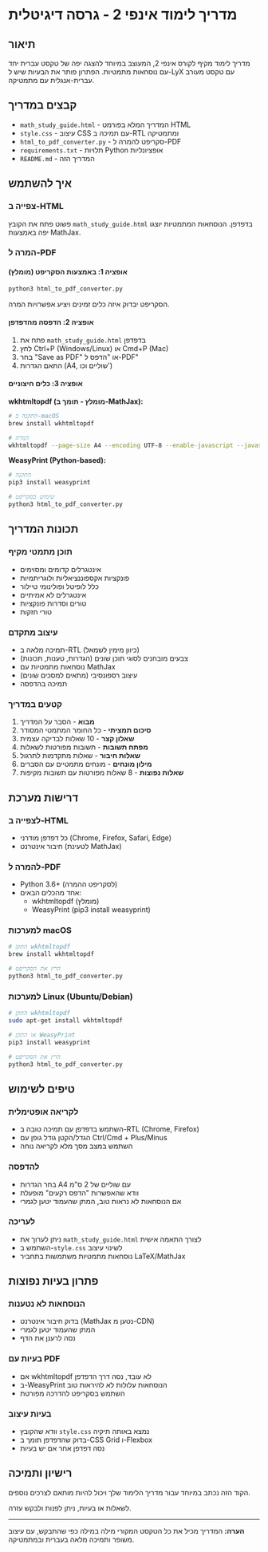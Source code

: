 # מדריך לימוד אינפי 2 - גרסה דיגיטלית

## תיאור

מדריך לימוד מקיף לקורס אינפי 2, המעוצב במיוחד להצגה יפה של טקסט עברית יחד עם נוסחאות מתמטיות. הפתרון פותר את הבעיות שיש ל-LyX עם טקסט מעורב עברית-אנגלית עם מתמטיקה.

## קבצים במדריך

- `math_study_guide.html` - המדריך המלא בפורמט HTML
- `style.css` - עיצוב CSS עם תמיכה ב-RTL ומתמטיקה
- `html_to_pdf_converter.py` - סקריפט להמרה ל-PDF
- `requirements.txt` - תלויות Python אופציונליות
- `README.md` - המדריך הזה

## איך להשתמש

### צפייה ב-HTML

פשוט פתח את הקובץ `math_study_guide.html` בדפדפן. הנוסחאות המתמטיות יוצגו יפה באמצעות MathJax.

### המרה ל-PDF

#### אופציה 1: באמצעות הסקריפט (מומלץ)

```bash
python3 html_to_pdf_converter.py
```

הסקריפט יבדוק איזה כלים זמינים ויציע אפשרויות המרה.

#### אופציה 2: הדפסה מהדפדפן

1. פתח את `math_study_guide.html` בדפדפן
2. לחץ Ctrl+P (Windows/Linux) או Cmd+P (Mac)
3. בחר "Save as PDF" או "הדפס ל-PDF"
4. התאם הגדרות (A4, שוליים וכו')

#### אופציה 3: כלים חיצוניים

**wkhtmltopdf (מומלץ - תומך ב-MathJax):**
```bash
# התקנה ב-macOS
brew install wkhtmltopdf

# המרה
wkhtmltopdf --page-size A4 --encoding UTF-8 --enable-javascript --javascript-delay 5000 math_study_guide.html output.pdf
```

**WeasyPrint (Python-based):**
```bash
# התקנה
pip3 install weasyprint

# שימוש בסקריפט
python3 html_to_pdf_converter.py
```

## תכונות המדריך

### תוכן מתמטי מקיף
- אינטגרלים קדומים ומסוימים
- פונקציות אקספוננציאליות ולוגריתמיות
- כלל לופיטל ופולינומי טיילור
- אינטגרלים לא אמיתיים
- טורים וסדרות פונקציות
- טורי חזקות

### עיצוב מתקדם
- תמיכה מלאה ב-RTL (כיוון מימין לשמאל)
- צבעים מובחנים לסוגי תוכן שונים (הגדרות, טענות, תכונות)
- נוסחאות מתמטיות עם MathJax
- עיצוב רספונסיבי (מתאים למסכים שונים)
- תמיכה בהדפסה

### קטעים במדריך
1. **מבוא** - הסבר על המדריך
2. **סיכום תמציתי** - כל החומר המתמטי המסודר
3. **שאלון קצר** - 10 שאלות לבדיקה עצמית
4. **מפתח תשובות** - תשובות מפורטות לשאלות
5. **שאלות חיבור** - שאלות מתקדמות לתרגול
6. **מילון מונחים** - מונחים מתמטיים עם הסברים
7. **שאלות נפוצות** - 8 שאלות מפורטות עם תשובות מקיפות

## דרישות מערכת

### לצפייה ב-HTML
- כל דפדפן מודרני (Chrome, Firefox, Safari, Edge)
- חיבור אינטרנט (לטעינת MathJax)

### להמרה ל-PDF
- Python 3.6+ (לסקריפט ההמרה)
- אחד מהכלים הבאים:
  - wkhtmltopdf (מומלץ)
  - WeasyPrint (pip3 install weasyprint)

### למערכות macOS
```bash
# התקן wkhtmltopdf
brew install wkhtmltopdf

# הרץ את הסקריפט
python3 html_to_pdf_converter.py
```

### למערכות Linux (Ubuntu/Debian)
```bash
# התקן wkhtmltopdf
sudo apt-get install wkhtmltopdf

# או התקן WeasyPrint
pip3 install weasyprint

# הרץ את הסקריפט
python3 html_to_pdf_converter.py
```

## טיפים לשימוש

### לקריאה אופטימלית
- השתמש בדפדפן עם תמיכה טובה ב-RTL (Chrome, Firefox)
- הגדל/הקטן גודל גופן עם Ctrl/Cmd + Plus/Minus
- השתמש במצב מסך מלא לקריאה נוחה

### להדפסה
- בחר הגדרות A4 עם שוליים של 2 ס"מ
- וודא שהאפשרות "הדפס רקעים" מופעלת
- אם הנוסחאות לא נראות טוב, המתן שהעמוד יטען לגמרי

### לעריכה
- ניתן לערוך את `math_study_guide.html` לצורך התאמה אישית
- השתמש ב-`style.css` לשינוי עיצוב
- נוסחאות מתמטיות משתמשות בתחביר LaTeX/MathJax

## פתרון בעיות נפוצות

### הנוסחאות לא נטענות
- בדוק חיבור אינטרנט (MathJax נטען מ-CDN)
- המתן שהעמוד יטען לגמרי
- נסה לרענן את הדף

### בעיות עם PDF
- אם wkhtmltopdf לא עובד, נסה דרך הדפדפן
- ב-WeasyPrint הנוסחאות עלולות לא להיראות טוב
- השתמש בסקריפט להדרכה מפורטת

### בעיות עיצוב
- וודא שהקובץ `style.css` נמצא באותה תיקיה
- בדוק שהדפדפן תומך ב-CSS Grid ו-Flexbox
- נסה דפדפן אחר אם יש בעיות

## רישיון ותמיכה

הקוד הזה נכתב במיוחד עבור מדריך הלימוד שלך ויכול להיות מותאם לצרכים נוספים.

לשאלות או בעיות, ניתן לפנות ולבקש עזרה.

---

**הערה:** המדריך מכיל את כל הטקסט המקורי מילה במילה כפי שהתבקש, עם עיצוב משופר ותמיכה מלאה בעברית ובמתמטיקה. 